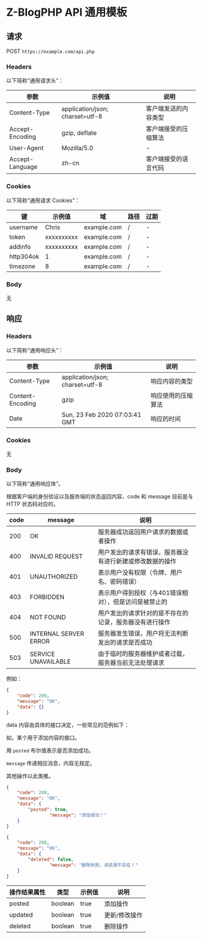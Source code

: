 # Z-BlogPHP API 通用模板

## 请求

POST `https://example.com/api.php`

### Headers

以下简称“通用请求头”：

| 参数            | 示例值                          | 说明                 |
| --------------- | ------------------------------- | -------------------- |
| Content-Type    | application/json; charset=utf-8 | 客户端发送的内容类型 |
| Accept-Encoding | gzip, deflate                   | 客户端接受的压缩算法 |
| User-Agent      | Mozilla/5.0                     | -                    |
| Accept-Language | zh-cn                           | 客户端接受的语言代码 |

### Cookies

以下简称“通用请求 Cookies”：

| 键        | 示例值     | 域          | 路径 | 过期 |
| --------- | ---------- | ----------- | ---- | ---- |
| username  | Chris      | example.com | /    | -    |
| token     | xxxxxxxxxx | example.com | /    | -    |
| addinfo   | xxxxxxxxxx | example.com | /    | -    |
| http304ok | 1          | example.com | /    | -    |
| timezone  | 8          | example.com | /    | -    |

### Body

无



## 响应

### Headers

以下简称“通用响应头”：

| 参数             | 示例值                          | 说明               |
| ---------------- | ------------------------------- | ------------------ |
| Content-Type     | application/json; charset=utf-8 | 响应内容的类型     |
| Content-Encoding | gzip                            | 响应使用的压缩算法 |
| Date             | Sun, 23 Feb 2020 07:03:41 GMT   | 响应的时间         |

### Cookies

无

### Body

以下简称“通用响应体”。

根据客户端的身份验证以及服务端的状态返回内容，code 和 message 目前是与 HTTP 状态码对应的。

| code | message               | 说明                                                     |
| ---- | --------------------- | -------------------------------------------------------- |
| 200  | OK                    | 服务器成功返回用户请求的数据或者操作                     |
| 400  | INVALID REQUEST       | 用户发出的请求有错误，服务器没有进行新建或修改数据的操作 |
| 401  | UNAUTHORIZED          | 表示用户没有权限（令牌、用户名、密码错误）               |
| 403  | FORBIDDEN             | 表示用户得到授权（与401错误相对），但是访问是被禁止的    |
| 404  | NOT FOUND             | 用户发出的请求针对的是不存在的记录，服务器没有进行操作   |
| 500  | INTERNAL SERVER ERROR | 服务器发生错误，用户将无法判断发出的请求是否成功         |
| 503  | SERVICE UNAVAILABLE   | 由于临时的服务器维护或者过载，服务器当前无法处理请求     |

例如：

```json
{
  	"code": 200,
  	"message": "OK",
  	"data": {}
}
```

data 内容由具体的接口决定，一些常见的范例如下：

如，某个用于添加内容的接口。

用 `posted` 布尔值表示是否添加成功。

`message` 传递相应消息，内容无规定。

其他操作以此类推。

```json
{
  	"code": 200,
  	"message": "OK",
  	"data": {
      	"posted": true,
 				"message": "添加成功！"     	
    }
}
```

```json
{
  	"code": 200,
  	"message": "OK",
  	"data": {
      	"deleted": false,
 				"message": "删除失败，该资源不存在！"     	
    }
}
```



| 操作结果属性 | 类型    | 示例值 | 说明          |
| ------------ | ------- | ------ | ------------- |
| posted       | boolean | true   | 添加操作      |
| updated      | boolean | true   | 更新/修改操作 |
| deleted      | boolean | true   | 删除操作      |